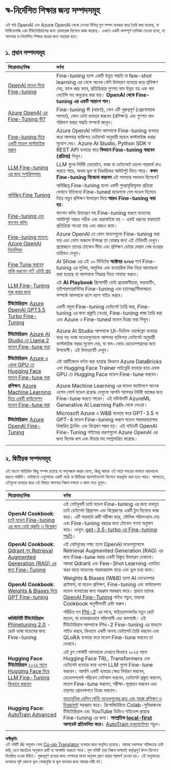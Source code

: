<!--
CO_OP_TRANSLATOR_METADATA:
{
  "original_hash": "c2f423d1402f71ca3869ec135bb77d16",
  "translation_date": "2025-07-09T17:58:29+00:00",
  "source_file": "18-fine-tuning/RESOURCES.md",
  "language_code": "bn"
}
-->
# স্ব-নির্দেশিত শিক্ষার জন্য সম্পদসমূহ

এই পাঠ OpenAI এবং Azure OpenAI থেকে নেওয়া বিভিন্ন মূল সম্পদ ব্যবহার করে তৈরি করা হয়েছে, যা টার্মিনোলজি এবং টিউটোরিয়ালের জন্য রেফারেন্স হিসেবে কাজ করেছে। এখানে একটি অসম্পূর্ণ তালিকা দেওয়া হলো, যা আপনার স্ব-নির্দেশিত শিক্ষার যাত্রার জন্য সহায়ক হবে।

## ১. প্রধান সম্পদসমূহ

| শিরোনাম/লিঙ্ক                                                                                                                                                                                                                   | বর্ণনা                                                                                                                                                                                                                                                                                                                   |
| :--------------------------------------------------------------------------------------------------------------------------------------------------------------------------------------------------------------------------- | :---------------------------------------------------------------------------------------------------------------------------------------------------------------------------------------------------------------------------------------------------------------------------------------------------------------------------- |
| [OpenAI মডেল দিয়ে Fine-tuning](https://platform.openai.com/docs/guides/fine-tuning?WT.mc_id=academic-105485-koreyst)                                                                                                       | Fine-tuning হলো একটি উন্নত পদ্ধতি যা few-shot learning এর থেকে অনেক বেশি উদাহরণ ব্যবহার করে প্রশিক্ষণ দেয়, ফলে খরচ কমে, প্রতিক্রিয়ার গুণগত মান উন্নত হয় এবং কম লেটেন্সি সহ অনুরোধ করা যায়। **OpenAI থেকে Fine-tuning এর একটি সারাংশ পান।**                                                                                    |
| [Azure OpenAI এর Fine-Tuning কী?](https://learn.microsoft.com/azure/ai-services/openai/concepts/fine-tuning-considerations#what-is-fine-tuning-with-azure-openai?WT.mc_id=academic-105485-koreyst)                   | Fine-tuning কী (ধারণা), কেন এটি গুরুত্বপূর্ণ (প্রেরণাদায়ক সমস্যা), কোন ডেটা ব্যবহার করবেন (প্রশিক্ষণ) এবং গুণগত মান পরিমাপ করার পদ্ধতি সম্পর্কে জানুন।                                                                                                                                                                           |
| [Fine-tuning দিয়ে একটি মডেল কাস্টমাইজ করুন](https://learn.microsoft.com/azure/ai-services/openai/how-to/fine-tuning?tabs=turbo%2Cpython&pivots=programming-language-studio#continuous-fine-tuning?WT.mc_id=academic-105485-koreyst) | Azure OpenAI সার্ভিস আপনাকে Fine-tuning ব্যবহার করে আপনার ব্যক্তিগত ডেটাসেট অনুযায়ী মডেল কাস্টমাইজ করার সুযোগ দেয়। Azure AI Studio, Python SDK বা REST API ব্যবহার করে **কিভাবে Fine-tuning করবেন (প্রক্রিয়া)** শিখুন।                                                                                                                                |
| [LLM Fine-tuning এর জন্য সুপারিশসমূহ](https://learn.microsoft.com/ai/playbook/technology-guidance/generative-ai/working-with-llms/fine-tuning-recommend?WT.mc_id=academic-105485-koreyst)                                    | LLM গুলো নির্দিষ্ট ডোমেইন, কাজ বা ডেটাসেটে ভালো পারফর্ম নাও করতে পারে, অথবা ভুল বা বিভ্রান্তিকর আউটপুট দিতে পারে। **কখন Fine-tuning বিবেচনা করবেন** এই সমস্যার সমাধান হিসেবে?                                                                                                                                  |
| [অবিচ্ছিন্ন Fine Tuning](https://learn.microsoft.com/azure/ai-services/openai/how-to/fine-tuning?tabs=turbo%2Cpython&pivots=programming-language-studio#continuous-fine-tuning?WT.mc_id=academic-105485-koreyst)             | অবিচ্ছিন্ন Fine-tuning হলো একটি পুনরাবৃত্তিমূলক প্রক্রিয়া যেখানে ইতিমধ্যে Fine-tuned মডেলকে বেস মডেল হিসেবে নিয়ে নতুন প্রশিক্ষণ উদাহরণ দিয়ে **আরও Fine-tuning করা হয়**।                                                                                                                                                     |
| [Fine-tuning এবং ফাংশন কলিং](https://learn.microsoft.com/azure/ai-services/openai/how-to/fine-tuning-functions?WT.mc_id=academic-105485-koreyst)                                                                       | ফাংশন কলিং উদাহরণ সহ Fine-tuning করলে মডেলের আউটপুট আরও সঠিক এবং ধারাবাহিক হয় - একই ধরনের ফরম্যাটে প্রতিক্রিয়া পাওয়া যায় এবং খরচও কমে।                                                                                                                                        |
| [Fine-tuning মডেল: Azure OpenAI নির্দেশিকা](https://learn.microsoft.com/azure/ai-services/openai/concepts/models#fine-tuning-models?WT.mc_id=academic-105485-koreyst)                                                        | Azure OpenAI তে কোন মডেলগুলো Fine-tuning করা যায় এবং কোন অঞ্চলে উপলব্ধ তা বোঝার জন্য এই টেবিলটি দেখুন। প্রয়োজনে তাদের টোকেন সীমা এবং প্রশিক্ষণ ডেটার মেয়াদ শেষ হওয়ার তারিখও দেখুন।                                                                                                                            |
| [Fine Tune করবেন নাকি করবেন না? এটাই প্রশ্ন](https://learn.microsoft.com/shows/ai-show/to-fine-tune-or-not-fine-tune-that-is-the-question?WT.mc_id=academic-105485-koreyst)                                      | AI Show এর এই ৩০ মিনিটের **অক্টোবর ২০২৩** পর্বে Fine-tuning এর সুবিধা, অসুবিধা এবং ব্যবহারিক দিক নিয়ে আলোচনা করা হয়েছে যা আপনাকে সিদ্ধান্ত নিতে সাহায্য করবে।                                                                                                                                                                                        |
| [LLM Fine-Tuning শুরু করার জন্য](https://learn.microsoft.com/ai/playbook/technology-guidance/generative-ai/working-with-llms/fine-tuning-recommend?WT.mc_id=academic-105485-koreyst)                                             | এই **AI Playbook** রিসোর্সটি ডেটা প্রয়োজনীয়তা, ফরম্যাটিং, হাইপারপ্যারামিটার Fine-tuning এবং চ্যালেঞ্জ/সীমাবদ্ধতা সম্পর্কে আপনাকে ধাপে ধাপে গাইড করবে।                                                                                                                                                                         |
| **টিউটোরিয়াল**: [Azure OpenAI GPT3.5 Turbo Fine-Tuning](https://learn.microsoft.com/azure/ai-services/openai/tutorials/fine-tune?tabs=python%2Ccommand-line?WT.mc_id=academic-105485-koreyst)                                  | একটি নমুনা Fine-tuning ডেটাসেট তৈরি করা, Fine-tuning এর জন্য প্রস্তুতি নেওয়া, Fine-tuning কাজ তৈরি করা এবং Azure এ Fine-tuned মডেল ডিপ্লয় করা শিখুন।                                                                                                                                                                                    |
| **টিউটোরিয়াল**: [Azure AI Studio তে Llama 2 মডেল Fine-tune করা](https://learn.microsoft.com/azure/ai-studio/how-to/fine-tune-model-llama?WT.mc_id=academic-105485-koreyst)                                                      | Azure AI Studio আপনাকে UI-ভিত্তিক ওয়ার্কফ্লো ব্যবহার করে বড় ভাষা মডেলগুলোকে আপনার ব্যক্তিগত ডেটাসেট অনুযায়ী কাস্টমাইজ করার সুযোগ দেয়, যা কম-কোড ডেভেলপারদের জন্য উপযোগী। এই উদাহরণটি দেখুন।                                                                                                                                                               |
| **টিউটোরিয়াল**: [Azure এ একক GPU তে Hugging Face মডেল Fine-tune করা](https://learn.microsoft.com/azure/databricks/machine-learning/train-model/huggingface/fine-tune-model?WT.mc_id=academic-105485-koreyst)               | এই আর্টিকেলে বর্ণনা করা হয়েছে কিভাবে Azure DataBricks এবং Hugging Face Trainer লাইব্রেরি ব্যবহার করে একক GPU তে Hugging Face মডেল Fine-tune করবেন।                                                                                                                                                |
| **প্রশিক্ষণ:** [Azure Machine Learning দিয়ে একটি ফাউন্ডেশন মডেল Fine-tune করা](https://learn.microsoft.com/training/modules/finetune-foundation-model-with-azure-machine-learning/?WT.mc_id=academic-105485-koreyst)         | Azure Machine Learning এর মডেল ক্যাটালগে অনেক ওপেন সোর্স মডেল রয়েছে যেগুলো আপনি আপনার নির্দিষ্ট কাজের জন্য Fine-tune করতে পারেন। এই মডিউলটি AzureML Generative AI Learning Path থেকে নেওয়া।                                                                                                                            |
| **টিউটোরিয়াল:** [Azure OpenAI Fine-Tuning](https://docs.wandb.ai/guides/integrations/azure-openai-fine-tuning?WT.mc_id=academic-105485-koreyst)                                                                                | Microsoft Azure এ W&B ব্যবহার করে GPT-3.5 বা GPT-4 মডেল Fine-tuning করলে মডেল পারফরম্যান্সের বিস্তারিত ট্র্যাকিং এবং বিশ্লেষণ সম্ভব হয়। এই গাইডটি OpenAI Fine-Tuning গাইডের ধারণাগুলো Azure OpenAI এর জন্য বিশেষ ধাপ এবং ফিচার সহ সম্প্রসারিত করেছে।                                                                         |
|                                                                                                                                                                                                                              |                                                                                                                                                                                                                                                                                                                               |

## ২. দ্বিতীয়ক সম্পদসমূহ

এই অংশে অতিরিক্ত কিছু সম্পদ রয়েছে যা অনুসন্ধান করার যোগ্য, কিন্তু আমরা এই পাঠে সময়ের অভাবে আলোচনা করতে পারিনি। ভবিষ্যতে এগুলোকে একটি পাঠে বা দ্বিতীয়ক অ্যাসাইনমেন্ট হিসেবে অন্তর্ভুক্ত করা হতে পারে। আপাতত, এইগুলো ব্যবহার করে এই বিষয়ে আপনার নিজস্ব দক্ষতা ও জ্ঞান গড়ে তুলুন।

| শিরোনাম/লিঙ্ক                                                                                                                                                                                                            | বর্ণনা                                                                                                                                                                                                                                                                                                                                                                                                                                                                                                                 |
| :-------------------------------------------------------------------------------------------------------------------------------------------------------------------------------------------------------------------- | :-------------------------------------------------------------------------------------------------------------------------------------------------------------------------------------------------------------------------------------------------------------------------------------------------------------------------------------------------------------------------------------------------------------------------------------------------------------------------------------------------------------------------- |
| **OpenAI Cookbook**: [চ্যাট মডেল Fine-tuning এর জন্য ডেটা প্রস্তুতি ও বিশ্লেষণ](https://cookbook.openai.com/examples/chat_finetuning_data_prep?WT.mc_id=academic-105485-koreyst)                                      | এই নোটবুকটি চ্যাট মডেল Fine-tuning এর জন্য ব্যবহৃত চ্যাট ডেটাসেট প্রিপ্রসেস এবং বিশ্লেষণের একটি টুল হিসেবে কাজ করে। এটি ফরম্যাট ত্রুটি পরীক্ষা করে, মৌলিক পরিসংখ্যান দেয় এবং Fine-tuning খরচের জন্য টোকেন গণনা অনুমান করে। দেখুন: [gpt-3.5-turbo এর Fine-tuning পদ্ধতি](https://platform.openai.com/docs/guides/fine-tuning?WT.mc_id=academic-105485-koreyst)।                                                                                                                                                                   |
| **OpenAI Cookbook**: [Qdrant সহ Retrieval Augmented Generation (RAG) এর জন্য Fine-Tuning](https://cookbook.openai.com/examples/fine-tuned_qa/ft_retrieval_augmented_generation_qdrant?WT.mc_id=academic-105485-koreyst) | এই নোটবুকের লক্ষ্য হলো OpenAI মডেলগুলোকে Retrieval Augmented Generation (RAG) এর জন্য Fine-tune করার একটি বিস্তৃত উদাহরণ দেখানো। আমরা Qdrant এবং Few-Shot Learning একত্রিত করব যাতে মডেলের পারফরম্যান্স বাড়ে এবং ভুল তথ্য কমে।                                                                                                                                                                                                                                                                |
| **OpenAI Cookbook**: [Weights & Biases দিয়ে GPT Fine-tuning](https://cookbook.openai.com/examples/third_party/gpt_finetuning_with_wandb?WT.mc_id=academic-105485-koreyst)                                             | Weights & Biases (W&B) হলো AI ডেভেলপার প্ল্যাটফর্ম, যা মডেল প্রশিক্ষণ, Fine-tuning এবং ফাউন্ডেশন মডেল ব্যবহারের জন্য সরঞ্জাম সরবরাহ করে। প্রথমে তাদের [OpenAI Fine-Tuning](https://docs.wandb.ai/guides/integrations/openai-fine-tuning/?WT.mc_id=academic-105485-koreyst) গাইড পড়ুন, তারপর Cookbook অনুশীলনটি চেষ্টা করুন।                                                                                                                                                                                                                  |
| **কমিউনিটি টিউটোরিয়াল** [Phinetuning 2.0](https://huggingface.co/blog/g-ronimo/phinetuning?WT.mc_id=academic-105485-koreyst) - ছোট ভাষা মডেলের জন্য Fine-tuning                                                   | পরিচিত হন [Phi-2](https://www.microsoft.com/research/blog/phi-2-the-surprising-power-of-small-language-models/?WT.mc_id=academic-105485-koreyst) এর সাথে, মাইক্রোসফটের নতুন ছোট মডেল, যা চমকপ্রদভাবে শক্তিশালী এবং কমপ্যাক্ট। এই টিউটোরিয়াল আপনাকে Phi-2 Fine-tuning এর মাধ্যমে গাইড করবে, কিভাবে একটি অনন্য ডেটাসেট তৈরি করবেন এবং QLoRA ব্যবহার করে মডেল Fine-tune করবেন তা দেখাবে।                                                                                                                                                                       |
| **Hugging Face টিউটোরিয়াল** [২০২৪ সালে Hugging Face দিয়ে LLM Fine-Tuning কিভাবে করবেন](https://www.philschmid.de/fine-tune-llms-in-2024-with-trl?WT.mc_id=academic-105485-koreyst)                                               | এই ব্লগ পোস্টটি আপনাকে দেখাবে কিভাবে ২০২৪ সালে Hugging Face TRL, Transformers এবং ডেটাসেট ব্যবহার করে ওপেন LLM গুলো Fine-tune করবেন। আপনি একটি ব্যবহার ক্ষেত্র নির্ধারণ করবেন, ডেভেলপমেন্ট পরিবেশ সেটআপ করবেন, ডেটাসেট প্রস্তুত করবেন, মডেল Fine-tune করবেন, পরীক্ষা-মূল্যায়ন করবেন এবং তারপর প্রোডাকশনে ডিপ্লয় করবেন।                                                                                                                                                                                                                                                                |
| **Hugging Face:** [AutoTrain Advanced](https://github.com/huggingface/autotrain-advanced?WT.mc_id=academic-105485-koreyst)                                                                                            | [অত্যাধুনিক মেশিন লার্নিং মডেলগুলোর দ্রুত এবং সহজ প্রশিক্ষণ ও ডিপ্লয়মেন্ট](https://twitter.com/abhi1thakur/status/1755167674894557291?WT.mc_id=academic-105485-koreyst) সরবরাহ করে। রিপোজিটরিতে Colab-সুবিধাজনক টিউটোরিয়াল এবং YouTube ভিডিও গাইডেন্স রয়েছে Fine-tuning এর জন্য। **সাম্প্রতিক [local-first](https://twitter.com/abhi1thakur/status/1750828141805777057?WT.mc_id=academic-105485-koreyst) আপডেট প্রতিফলিত করে।** [AutoTrain ডকুমেন্টেশন](https://huggingface.co/autotrain?WT.mc_id=academic-105485-koreyst) পড়ুন। |
|                                                                                                                                                                                                                       |                                                                                                                                                                                                                                                                                                                                                                                                                                                                                                                             |

**অস্বীকৃতি**:  
এই নথিটি AI অনুবাদ সেবা [Co-op Translator](https://github.com/Azure/co-op-translator) ব্যবহার করে অনূদিত হয়েছে। আমরা যথাসাধ্য সঠিকতার চেষ্টা করি, তবে স্বয়ংক্রিয় অনুবাদে ত্রুটি বা অসঙ্গতি থাকতে পারে। মূল নথিটি তার নিজস্ব ভাষায়ই কর্তৃত্বপূর্ণ উৎস হিসেবে বিবেচিত হওয়া উচিত। গুরুত্বপূর্ণ তথ্যের জন্য পেশাদার মানব অনুবাদ গ্রহণ করার পরামর্শ দেওয়া হয়। এই অনুবাদের ব্যবহারে সৃষ্ট কোনো ভুল বোঝাবুঝি বা ভুল ব্যাখ্যার জন্য আমরা দায়ী নই।